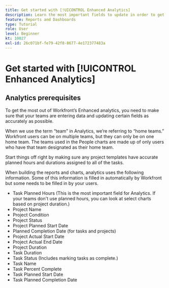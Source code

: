 ```yaml
---
title: Get started with [!UICONTROL Enhanced Analytics]
description: Learn the most important fields to update in order to get the most out of Enhanced analytics.
feature: Reports and Dashboards
type: Tutorial
role: User
level: Beginner
kt: 10027
exl-id: 26c071bf-fe79-42f8-8677-4e172377483a
---
```

# Get started with [!UICONTROL Enhanced Analytics]

## Analytics prerequisites

To get the most out of Workfront’s Enhanced analytics, you need to make sure that your teams are entering data and updating certain fields as accurately as possible.

When we use the term “team” in Analytics, we’re referring to “home teams.” Workfront users can be on multiple teams, but they can only be on one home team. The teams used in the People charts are made up of only users who have that team designated as their home team. 

Start things off right by making sure any project templates have accurate planned hours and durations assigned to all of the tasks.

When building the reports and charts, analytics uses the following information. Some of this information is filled in automatically by Workfront but some needs to be filled in by your users.

* Task Planned Hours (This is the most important field for Analytics. If your teams don't use planned hours, you can look at select charts based on project duration.)
* Project Name
* Project Condition
* Project Status
* Project Planned Start Date
* Planned Completion Date (for tasks and projects)
* Project Actual Start Date
* Project Actual End Date
* Project Duration
* Task Duration
* Task Status (Includes marking tasks as complete.)
* Task Name
* Task Percent Complete
* Task Planned Start Date
* Task Planned Completion Date

